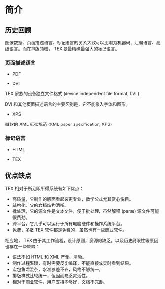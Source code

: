 # 简介

## 历史回顾

图像数据、页面描述语言、标记语言的关系大致可以比喻为机器码、汇编语言、高级语言。而在排版领域， TEX 是最精确最强大的标记语言。

### 页面描述语言

- PDF

- DVI

TEX 家族的设备独立文件格式 (device independent file format, DVI )

DVI 和其他页面描述语言的主要区别是，它不能嵌入字体和图形。

- XPS

微软的 XML 纸张规范 (XML paper specification, XPS)

### 标记语言

- HTML

- TEX

## 优点缺点

TEX 相对于所见即所得系统有如下优点：

- 高质量，它制作的版面看起来更专业，数学公式尤其赏心悦目。
- 结构化，它的文档结构清晰。
- 批处理，它的源文件是文本文件，便于批处理，虽然解释 (parse) 源文件可能很费劲。
- 跨平台，它几乎可以运行于所有电脑硬件和操作系统平台。
- 免费，多数 TEX 软件都是免费的，虽然也有一些商业软件。

相应地， TEX 由于其工作流程，设计原则，资源的缺乏，以及历史局限性等原因也存在一些缺陷：

- 语法不如 HTML 和 XML 严谨、清晰。
- 制作过程繁琐，有时需要反复编译，不能直接或实时看到结果。
- 宏包鱼龙混杂，水准参差不齐，风格不够统一。
- 排版样式比较统一，但因而缺乏灵活性。
- 相对于商业软件，用户支持不够好，文档不完善。
